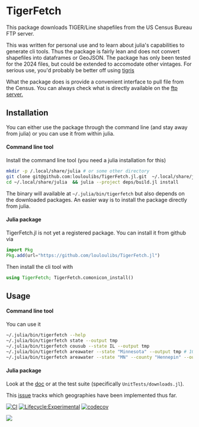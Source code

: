 # TigerFetch

This package downloads TIGER/Line shapefiles from the US Census Bureau FTP server.

This was written for personal use and to learn about julia's capabilities to generate cli tools.
Thus the package is fairly lean and does not convert shapefiles into dataframes or GeoJSON.
The package has only been tested for the 2024 files, but could be extended to accomodate other vintages.
For serious use, you'd probably be better off using [tigris](https://github.com/walkerke/tigris)

What the package does is provide a convenient interface to pull file from the Census. 
You can always check what is directly available on the [ftp server.](https://www2.census.gov/geo/tiger)



## Installation

You can either use the package through the command line (and stay away from julia) or you can use it from within julia.


#### Command line tool
Install the command line tool (you need a julia installation for this)
```bash
mkdir -p /.local/share/julia # or some other directory 
git clone git@github.com:louloulibs/TigerFetch.jl.git  ~/.local/share/julia
cd ~/.local/share/julia  && julia --project deps/build.jl install
```

The binary will available at `~/.julia/bin/tigerfetch` but also depends on the downloaded packages.
An easier way is to install the package directly from julia. 

#### Julia package

TigerFetch.jl is not yet a registered package. 
You can install it from github via
```julia
import Pkg
Pkg.add(url="https://github.com/louloulibs/TigerFetch.jl")
```

Then install the cli tool with
```julia
using TigerFetch; TigerFetch.comonicon_install()
````



## Usage

#### Command line tool

You can use it 
```bash
~/.julia/bin/tigerfetch --help
~/.julia/bin/tigerfetch state --output tmp
~/.julia/bin/tigerfetch cousub --state IL --output tmp 
~/.julia/bin/tigerfetch areawater --state "Minnesota" --output tmp # 10,000 lakes
~/.julia/bin/tigerfetch areawater --state "MN" --county "Hennepin" --output tmp 
```


#### Julia package

Look at the [doc](https://louloulibs.github.io/TigerFetch.jl/dev/) or at the test suite (specifically `UnitTests/downloads.jl`).

This [issue](#4) tracks which geographies have been implemented thus far. 




[![CI](https://github.com/louloulibs/TigerFetch.jl/actions/workflows/CI.yml/badge.svg)](https://github.com/louloulibs/TigerFetch.jl/actions/workflows/CI.yml)
[![Lifecycle:Experimental](https://img.shields.io/badge/Lifecycle-Experimental-339999)](https://github.com/louloulibs/Prototypes.jl/actions/workflows/CI.yml)
[![codecov](https://codecov.io/gh/louloulibs/TigerFetch.jl/graph/badge.svg?token=OZRTOQU9H6)](https://codecov.io/gh/louloulibs/TigerFetch.jl)

[![][docs-latest-img]][docs-latest-url]



[docs-latest-img]: https://img.shields.io/badge/docs-latest-blue.svg
[docs-latest-url]: https://louloulibs.github.io/TigerFetch.jl/
